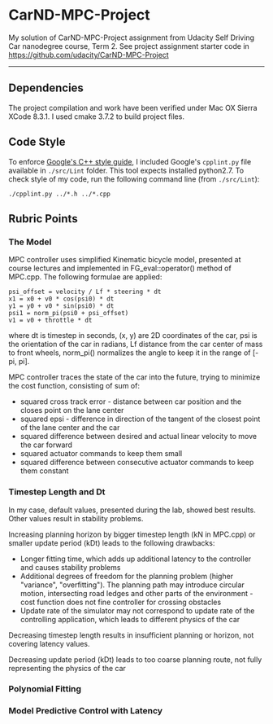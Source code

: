 
# CarND-MPC-Project

My solution of CarND-MPC-Project assignment from Udacity Self Driving Car nanodegree course, Term 2. See project assignment starter code in https://github.com/udacity/CarND-MPC-Project

---

## Dependencies

The project compilation and work have been verified under Mac OX Sierra XCode 8.3.1. I used cmake 3.7.2 to build project files.

## Code Style

To enforce [Google's C++ style guide](https://google.github.io/styleguide/cppguide.html), I included Google's `cpplint.py` file available in `./src/Lint` folder. This tool expects installed python2.7. To check style of my code, run the following command line (from `./src/Lint`):

```
./cpplint.py ../*.h ../*.cpp
```

## Rubric Points

### The Model

MPC controller uses simplified Kinematic bicycle model, presented at course lectures and implemented in FG_eval::operator() method of MPC.cpp. The following formulae are applied:

```
psi_offset = velocity / Lf * steering * dt
x1 = x0 + v0 * cos(psi0) * dt
y1 = y0 + v0 * sin(psi0) * dt
psi1 = norm_pi(psi0 + psi_offset)
v1 = v0 + throttle * dt
```

where dt is timestep in seconds, (x, y) are 2D coordinates of the car, psi is the orientation of the car in radians, Lf distance from the car center of mass to front wheels, norm_pi() normalizes the angle to keep it in the range of [-pi, pi].

MPC controller traces the state of the car into the future, trying to minimize the cost function, consisting of sum of:
* squared cross track error - distance between car position and the closes point on the lane center
* squared epsi - difference in direction of the tangent of the closest point of the lane center and the car
* squared difference between desired and actual linear velocity to move the car forward
* squared actuator commands to keep them small
* squared difference between consecutive actuator commands to keep them constant

### Timestep Length and Dt

In my case, default values, presented during the lab, showed best results. Other values result in stability problems.

Increasing planning horizon by bigger timestep length (kN in MPC.cpp) or smaller update period (kDt) leads to the following drawbacks:
* Longer fitting time, which adds up additional latency to the controller and causes stability problems
* Additional degrees of freedom for the planning problem (higher "variance", "overfitting"). The planning path may introduce circular motion, intersecting road ledges and other parts of the environment - cost function does not fine controller for crossing obstacles
* Update rate of the simulator may not correspond to update rate of the controlling application, which leads to different physics of the car

Decreasing timestep length results in insufficient planning or horizon, not covering latency values.

Decreasing update period (kDt) leads to too coarse planning route, not fully representing the physics of the car

### Polynomial Fitting

### Model Predictive Control with Latency
